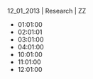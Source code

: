 12_01_2013 | Research | ZZ 
* 01:01:00
* 02:01:01
* 03:01:00
* 04:01:00
* 10:01:00
* 11:01:00
* 12:01:00
